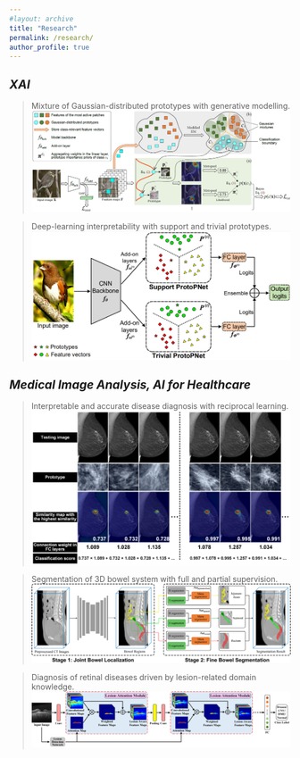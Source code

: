 ```yaml
---
#layout: archive
title: "Research"
permalink: /research/
author_profile: true
---
```




<!-- ## *Trustworthy AI, Computer Vision* -->

## *XAI*

> Mixture of Gaussian-distributed prototypes with generative modelling.
>![Words](./image/MGProto.png)

> Deep-learning interpretability with support and trivial prototypes.
>![Words](./image/STProtoPNet.png)


## *Medical Image Analysis, AI for Healthcare*
> Interpretable and accurate disease diagnosis with reciprocal learning.
>![Words](./image/InterNRL.png)


> Segmentation of 3D bowel system with full and partial supervision.
>![Words](./image/BowelNet.png)


> Diagnosis of retinal diseases driven by lesion-related domain knowledge. 
![Words](./image/LACNN.png)

